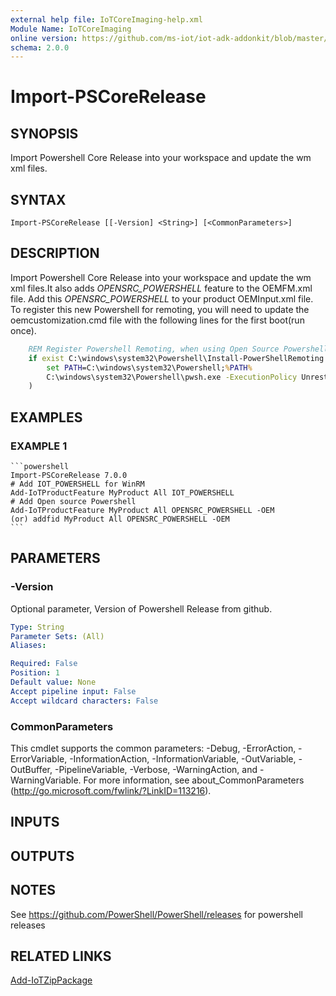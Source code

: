 ```yaml
---
external help file: IoTCoreImaging-help.xml
Module Name: IoTCoreImaging
online version: https://github.com/ms-iot/iot-adk-addonkit/blob/master/Tools/IoTCoreImaging/Docs/Import-PSCoreRelease.md
schema: 2.0.0
---
```


# Import-PSCoreRelease

## SYNOPSIS
Import Powershell Core Release into your workspace and update the wm xml files.

## SYNTAX

```
Import-PSCoreRelease [[-Version] <String>] [<CommonParameters>]
```

## DESCRIPTION
Import Powershell Core Release into your workspace and update the wm xml files.It also adds *OPENSRC_POWERSHELL* feature to the OEMFM.xml file. Add this *OPENSRC_POWERSHELL* to your product OEMInput.xml file. To register this new Powershell for remoting, you will need to update the oemcustomization.cmd file with the following lines for the first boot(run once).

```cmd
    REM Register Powershell Remoting, when using Open Source Powershell
    if exist C:\windows\system32\Powershell\Install-PowerShellRemoting.ps1 (
        set PATH=C:\windows\system32\Powershell;%PATH%
        C:\windows\system32\Powershell\pwsh.exe -ExecutionPolicy Unrestricted -File C:\windows\system32\Powershell\Install-PowerShellRemoting.ps1 >> C:\windows\System32\Winevt\logs\pwsh.txt
    )
```

## EXAMPLES

### EXAMPLE 1
    ```powershell
    Import-PSCoreRelease 7.0.0
    # Add IOT_POWERSHELL for WinRM
    Add-IoTProductFeature MyProduct All IOT_POWERSHELL
    # Add Open source Powershell
    Add-IoTProductFeature MyProduct All OPENSRC_POWERSHELL -OEM
    (or) addfid MyProduct All OPENSRC_POWERSHELL -OEM
    ```

## PARAMETERS

### -Version
Optional parameter, Version of Powershell Release from github.

```yaml
Type: String
Parameter Sets: (All)
Aliases:

Required: False
Position: 1
Default value: None
Accept pipeline input: False
Accept wildcard characters: False
```

### CommonParameters
This cmdlet supports the common parameters: -Debug, -ErrorAction, -ErrorVariable, -InformationAction, -InformationVariable, -OutVariable, -OutBuffer, -PipelineVariable, -Verbose, -WarningAction, and -WarningVariable.
For more information, see about_CommonParameters (http://go.microsoft.com/fwlink/?LinkID=113216).

## INPUTS

## OUTPUTS

## NOTES
See https://github.com/PowerShell/PowerShell/releases for powershell releases

## RELATED LINKS

[Add-IoTZipPackage](Add-IoTZipPackage.md)